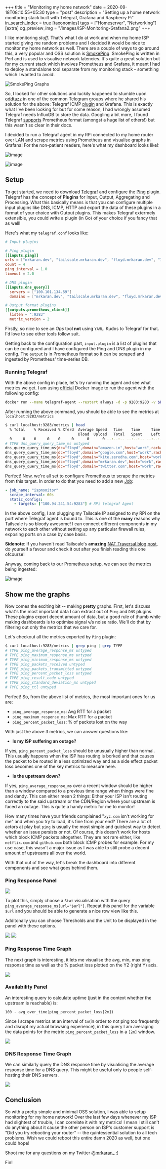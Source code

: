 +++
title = "Monitoring my home network"
date = 2020-09-18T08:10:55+05:30
type = "post"
description = "Setting up a home network monitoring stack built with Telegraf, Grafana and Raspberry Pi"
in_search_index = true
[taxonomies]
tags = ["Homeserver", "Networking"]
[extra]
og_preview_img = "/images/ISP-Monitoring-Grafana2.png"
+++

I like monitoring _stuff_. That's what I do at work and when my home ISP started giving me random problems and I decided it would be nice to monitor my home network as well. There are a couple of ways to go around this, a very popular and OSS solution is [SmokePing](https://oss.oetiker.ch/smokeping/). SmokePing is written in Perl and is used to visualise network latencies. It's quite a great solution but for my current stack which involves Prometheus and Grafana, it meant I had to deploy a standalone tool separate from my monitoring stack - something which I wanted to avoid.

![SmokePing Graphs](https://oss.oetiker.ch/smokeping/doc/reading_detail.png)

So, I looked for other solutions and luckily happened to stumble upon [oddtazz](https://twitter.com/oddtazz) in one of the common Telegram groups where he shared his solution for the above: Telegraf ICMP [plugin](https://github.com/influxdata/telegraf/tree/master/plugins/inputs/ping) and Grafana. This is exactly what I've been looking for but for some reason, I had wrongly assumed Telegraf needs InfluxDB to store the data. Googling a bit more, I found Telegraf [supports](https://github.com/influxdata/telegraf/blob/release-1.15/plugins/outputs/prometheus_client/README.md) Prometheus format (amongst a huge list of others!) but this wasn't so clear in their docs.

I decided to run a Telegraf agent in my RPi connected to my home router over LAN and scrape metrics using Prometheus and visualise graphs in Grafana! For the non-patient readers, here's what my dashboard looks like!:

![image](/images/ISP-Monitoring-Grafana2.png)

![image](/images/ISP-Monitoring-Grafana1.png)

## Setup

To get started, we need to download [Telegraf](https://github.com/influxdata/telegraf) and configure the [Ping](https://github.com/influxdata/telegraf/tree/master/plugins/inputs/ping) plugin. Telegraf has the concept of **Plugins** for Input, Output, Aggregating and Processing. What this basically means is that you can configure multiple input plugins like DNS, ICMP, HTTP and export the data of these plugins in a format of your choice with Output plugins.
This makes Telegraf extermely extensible, you could write a plugin (in Go) of your choice if you fancy that as well!

Here's what my `telegraf.conf` looks like:

```toml
# Input plugins

# Ping plugin
[[inputs.ping]]
urls = ["mrkaran.dev", "tailscale.mrkaran.dev", "floyd.mrkaran.dev", "1.1.1.1", "kite.zerodha.com", "google.com", "reddit.com", "twitter.com", "amazon.in", "zerodha.com"]
count = 4
ping_interval = 1.0
timeout = 2.0

# DNS plugin
[[inputs.dns_query]]
  servers = ["100.101.134.59"]
  domains = ["mrkaran.dev", "tailscale.mrkaran.dev", "floyd.mrkaran.dev", "1.1.1.1", "kite.zerodha.com", "google.com", "reddit.com", "twitter.com", "amazon.in", "zerodha.com"]

# Output format plugins
[[outputs.prometheus_client]]
  listen = ":9283"
  metric_version = 2
```

Firstly, so nice to see an _Ops_ tool **not** using `YAML`. Kudos to Telegraf for that. I'd love to see other tools follow suit.

Getting back to the configuration part, `input.plugin` is a list of plugins that can be configured and I have configured the Ping and DNS plugin in my config. The `output` is in Prometheus format so it can be scraped and ingested by Prometheus' time-series DB.

### Running Telegraf

With the above config in place, let's try running the agent and see what metrics we get. I am using [official](https://hub.docker.com/_/telegraf/) Docker image to run the agent with the following config:

```sh
docker run --name telegraf-agent --restart always -d -p 9283:9283 -v $PWD/telegraf.conf:/etc/telegraf/telegraf.conf:ro telegraf
```

After running the above command, you should be able to see the metrics at `localhost:9283/metrics`

```sh
$ curl localhost:9283/metrics | head
  % Total    % Received % Xferd  Average Speed   Time    Time     Time  Current
                                 Dload  Upload   Total   Spent    Left  Speed
  0     0    0     0    0     0      0      0 --:--:-- --:--:-- --:--:--     0# HELP dns_query_query_time_ms Telegraf collected metric
# TYPE dns_query_query_time_ms untyped
dns_query_query_time_ms{dc="floyd",domain="amazon.in",host="work",rack="work",rcode="NOERROR",record_type="NS",result="success",server="100.101.134.59"} 124.096472
dns_query_query_time_ms{dc="floyd",domain="google.com",host="work",rack="work",rcode="NOERROR",record_type="NS",result="success",server="100.101.134.59"} 136.793673
dns_query_query_time_ms{dc="floyd",domain="kite.zerodha.com",host="work",rack="work",rcode="NOERROR",record_type="NS",result="success",server="100.101.134.59"} 122.780946
dns_query_query_time_ms{dc="floyd",domain="mrkaran.dev",host="work",rack="work",rcode="NOERROR",record_type="NS",result="success",server="100.101.134.59"} 137.915851
dns_query_query_time_ms{dc="floyd",domain="twitter.com",host="work",rack="work",rcode="NOERROR",record_type="NS",result="success",server="100.101.134.59"} 111.097483
```

Perfect! Now, we're all set to configure Prometheus to scrape the metrics from this target. In order to do that you need to add a new [Job](https://prometheus.io/docs/concepts/jobs_instances/):

```yml
- job_name: "ispmonitor"
  scrape_interval: 60s
  static_configs:
    - targets: ["100.94.241.54:9283"] # RPi telegraf Agent
```

In the above config, I am plugging my Tailscale IP assigned to my RPi on the port where Telegraf agent is bound to. This is one of the **many** reasons why Tailscale is so bloody awesome! I can connect different components in my network to each other without setting up any particular firewall rules, exposing ports on a case by case basis.

**Sidenote**: If you haven't read Tailscale's **amazing** [NAT Traversal blog post](https://tailscale.com/blog/how-nat-traversal-works/), do yourself a favour and check it out after you finish reading this one ofcourse!

Anyway, coming back to our Prometheus setup, we can see the metrics being ingested:

![image](/images/Prometheus-Telegraf-Ingest.png)

## Show me the graphs

Now comes the exciting bit -- making **pretty** graphs. First, let's discuss what's the most important data I can extract out of `Ping` and `DNS` plugins. These plugins export decent amount of data, but a good rule of thumb while making dashboards is to optimise signal v/s noise ratio. We'll do that by filtering out only the metrics that we care for.

Let's checkout all the metrics exported by `Ping` plugin:

```sh
$ curl localhost:9283/metrics | grep ping | grep TYPE
# TYPE ping_average_response_ms untyped
# TYPE ping_maximum_response_ms untyped
# TYPE ping_minimum_response_ms untyped
# TYPE ping_packets_received untyped
# TYPE ping_packets_transmitted untyped
# TYPE ping_percent_packet_loss untyped
# TYPE ping_result_code untyped
# TYPE ping_standard_deviation_ms untyped
# TYPE ping_ttl untyped
```

Perfect! So, from the above list of metrics, the most important ones for us are:

- `ping_average_response_ms`: Avg RTT for a packet
- `ping_maximum_response_ms`: Max RTT for a packet
- `ping_percent_packet_loss`: % of packets lost on the way

With just the above 3 metrics, we can answer questions like:

- **Is my ISP suffering an outage?**

If yes, `ping_percent_packet_loss` should be unusually higher than normal. This usually happens when the ISP has routing is borked and that causes the packet to be routed in a less optimized way and as a side effect packet loss becomes one of the key metrics to measure here.

- **Is the upstream down?**

If yes, `ping_average_response_ms` over a recent window should be higher than a window compared to a previous time range when things were fine and dandy. This can either mean 2 things: Either your ISP isn't routing correctly to the said upstream or the CDN/Region where your upstream is faced an outage. This is quite a handy metric for me to monitor!

How many times have your friends complained "`xyz.com` isn't working for me" and when you try to load, it's fine from your end? There are a lot of actors at play but `ping` is usually the most simple and quickest way to detect whether an issue persists or not. Of course, this doesn't work for hosts which block ICMP packets altogether. They are not rare either, like `netflix.com` and `github.com` both block ICMP probes for example. For my use case, this wasn't a major issue as I was able to still probe a decent amount of upstreams all over the world.

With that out of the way, let's break the dashboard into different components and see what goes behind them.

### Ping Response Panel

![](/images/ping-row-panel3.png)

To plot this, simply choose a `Stat` visualisation with the query `ping_average_response_ms{url="$url"}`. Repeat this panel for the variable `$url` and you should be able to generate a nice row view like this.

Additonally you can choose Thresholds and the Unit to be displayed in the panel with these options.

![](/images/ping-row-panel1.png)
![](/images/ping-row-panel2.png)

### Ping Response Time Graph

The next graph is interesting, it lets me visualise the avg, min, max ping response time as well as the % packet loss plotted on the Y2 (right Y) axis.

![](/images/floyd-ping.png)

### Availability Panel

An interesting query to calculate uptime (just in the context whether the upstream is reachable) is:

```
100 - avg_over_time(ping_percent_packet_loss[2m])
```

Since I scrape metrics at an interval of `1m`(in order to not ping too frequently and disrupt my actual browsing experience), in this query I am averaging the data points for the metric `ping_percent_packet_loss` in a `[2m]` window.

![](/images/ping-availability.png)

### DNS Response Time Graph

We can similarly query the DNS response time by visualising the average response time for a DNS query. This might be useful only to people self-hosting their DNS servers.

![](/images/telegraf-dns.png)

## Conclusion

So with a pretty simple and minimal OSS solution, I was able to setup monitoring for my home network! Over the last few days whenever my ISP had slightest of trouble, I can correlate it with my metrics! I mean I still can't do anything about it cause the other person on ISP's customer support is "Did you try rebooting your router" -- the quintessential solution to all tech problems. Wish we could reboot this entire damn 2020 as well, but one could hope!

Shoot me for any questions on my Twitter [@mrkaran\_](https://twitter.com/mrkaran_) :)

Fin!
